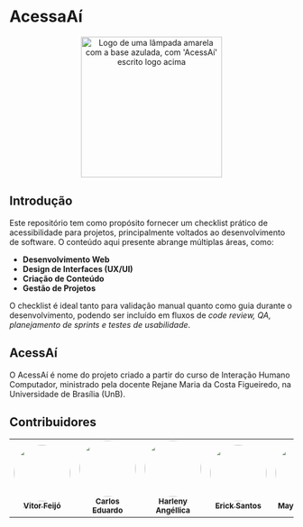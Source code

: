 # AcessaAí

<div align="center">
<img src="docs/imagens/Acessaí.png" alt="Logo de uma lâmpada amarela com a base azulada, com 'AcessAí' escrito logo acima" style="width: 250px">
</div>


## Introdução

Este repositório tem como propósito fornecer um checklist prático de acessibilidade para projetos, principalmente voltados ao desenvolvimento de software. O conteúdo aqui presente abrange múltiplas áreas, como:

- **Desenvolvimento Web**
- **Design de Interfaces (UX/UI)**
- **Criação de Conteúdo**
- **Gestão de Projetos**

O checklist é ideal tanto para validação manual quanto como guia durante o desenvolvimento, podendo ser incluído em fluxos de _code review, QA, planejamento de sprints e testes de usabilidade_.

## AcessAí

O AcessAí é nome do projeto criado a partir do curso de Interação Humano Computador, ministrado pela docente Rejane Maria da Costa Figueiredo, na Universidade de Brasília (UnB). 

## Contribuidores

<table>
  <tr>
    <td align="center"><a href="https://github.com/vitorfleonardo"><img style="border-radius: 50%;" src="https://github.com/vitorfleonardo.png" width="100px;" alt=""/><br /><sub><b>Vitor Feijó</b></sub></a><br />
    <td align="center"><a href="https://github.com/CADU110"><img style="border-radius: 50%;" src="https://github.com/CADU110.png" width="100px;" alt=""/><br /><sub><b>Carlos Eduardo</b></sub></a><br />   
    <td align="center"><a href="https://github.com/Angelicahaas"><img style="border-radius: 50%;" src="https://github.com/Angelicahaas.png" width="100px;" alt=""/><br /><sub><b>Harleny Angéllica</b></sub></a><br />   
    <td align="center"><a href="https://github.com/Erick-ems "><img style="border-radius: 50%;" src="https://github.com/Erick-ems.png" width="100px;" alt=""/><br /><sub><b>Erick Santos</b></sub></a><br />
    <td align="center"><a href="https://github.com/maykonjuso "><img style="border-radius: 50%;" src="https://github.com/maykonjuso.png" width="100px;" alt=""/><br /><sub><b>Maykon Júnio</b></sub></a><br />
  </tr>
</table>
